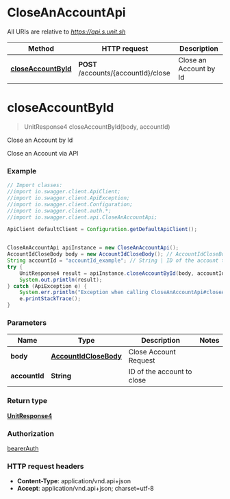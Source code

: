 # CloseAnAccountApi

All URIs are relative to *https://api.s.unit.sh*

Method | HTTP request | Description
------------- | ------------- | -------------
[**closeAccountById**](CloseAnAccountApi.md#closeAccountById) | **POST** /accounts/{accountId}/close | Close an Account by Id

<a name="closeAccountById"></a>
# **closeAccountById**
> UnitResponse4 closeAccountById(body, accountId)

Close an Account by Id

Close an Account via API 

### Example
```java
// Import classes:
//import io.swagger.client.ApiClient;
//import io.swagger.client.ApiException;
//import io.swagger.client.Configuration;
//import io.swagger.client.auth.*;
//import io.swagger.client.api.CloseAnAccountApi;

ApiClient defaultClient = Configuration.getDefaultApiClient();


CloseAnAccountApi apiInstance = new CloseAnAccountApi();
AccountIdCloseBody body = new AccountIdCloseBody(); // AccountIdCloseBody | Close Account Request
String accountId = "accountId_example"; // String | ID of the account to close
try {
    UnitResponse4 result = apiInstance.closeAccountById(body, accountId);
    System.out.println(result);
} catch (ApiException e) {
    System.err.println("Exception when calling CloseAnAccountApi#closeAccountById");
    e.printStackTrace();
}
```

### Parameters

Name | Type | Description  | Notes
------------- | ------------- | ------------- | -------------
 **body** | [**AccountIdCloseBody**](AccountIdCloseBody.md)| Close Account Request |
 **accountId** | **String**| ID of the account to close |

### Return type

[**UnitResponse4**](UnitResponse4.md)

### Authorization

[bearerAuth](../README.md#bearerAuth)

### HTTP request headers

 - **Content-Type**: application/vnd.api+json
 - **Accept**: application/vnd.api+json; charset=utf-8

